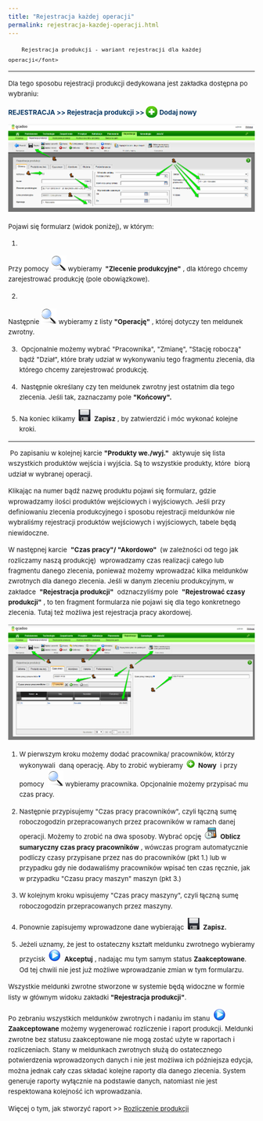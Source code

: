 ```yaml
---
title: "Rejestracja każdej operacji"
permalink: rejestracja-kazdej-operacji.html
---
```

<font size="4" style="font-size:10pt;line-height:1.6">

        Rejestracja produkcji - wariant rejestracji dla każdej operacji</font>

* * *

  

Dla tego sposobu rejestracji produkcji dedykowana jest zakładka dostępna po wybraniu:

  

**<font color="#073763">REJESTRACJA &gt;&gt; Rejestracja produkcji &gt;&gt; </font>**<font color="#073763"><img border="0" src="/images/newIcon24.png" style="vertical-align:-6px"> <b>Dodaj nowy</b></font>

  

 ![](/images/rejestracja-%20meldunek%20dla%20ka%C5%BCdej%20operacji-%20g%C5%82%C3%B3wna%20strza%C5%82ki.png)

Pojawi się formularz (widok poniżej), w którym:

1. 
Przy pomocy ![](/images/lupka.png)&nbsp;wybieramy **&nbsp;"Zlecenie produkcyjne"** , dla którego chcemy zarejestrować produkcję (pole obowiązkowe).  
  

2. 
Następnie ![](/images/lupka.png)&nbsp;wybieramy&nbsp;z listy **"Operację"** , której dotyczy ten meldunek zwrotny.  
  

3. &nbsp;Opcjonalnie możemy&nbsp;wybrać&nbsp;"Pracownika", "Zmianę", "Stację roboczą" bądź "Dział", które brały udział w wykonywaniu tego fragmentu zlecenia, dla którego chcemy zarejestrować produkcję.  
  
4. &nbsp;Następnie określany czy ten meldunek zwrotny jest ostatnim dla tego zlecenia. Jeśli tak, zaznaczamy pole **"Końcowy".**  
  
5. Na koniec klikamy&nbsp; ![](/images/saveIcon24.png)&nbsp; **Zapisz** , by zatwierdzić i móc wykonać kolejne kroki.  
  

* * *
 &nbsp;Po&nbsp;zapisaniu w kolejnej karcie **"Produkty we./wyj."** &nbsp;aktywuje się lista wszystkich produktów wejścia i wyjścia. Są to wszystkie produkty, które &nbsp;biorą udział w wybranej operacji.   
  
 Klikając na numer bądź nazwę produktu pojawi się formularz, gdzie wprowadzamy ilości produktów wejściowych i wyjściowych. Jeśli przy definiowaniu zlecenia produkcyjnego i sposobu rejestracji meldunków nie wybraliśmy rejestracji produktów wejściowych i wyjściowych, tabele będą niewidoczne.&nbsp;  
  
W następnej karcie&nbsp; **"Czas pracy"/ "Akordowo"&nbsp;** (w zależności od tego jak rozliczamy&nbsp;naszą produkcję) &nbsp;wprowadzamy&nbsp;czas realizacji całego lub fragmentu danego zlecenia, ponieważ możemy wprowadzać kilka meldunków zwrotnych dla danego zlecenia. Jeśli w danym zleceniu produkcyjnym, w zakładce&nbsp; **"Rejestracja produkcji"** &nbsp;odznaczyliśmy pole&nbsp; **"Rejestrować czasy produkcji"** , to ten fragment formularza nie pojawi się dla tego konkretnego zlecenia. Tutaj też możliwa jest rejestracja pracy akordowej.&nbsp; &nbsp;  
  
![](/images/rejestracja-%20meldunek%20dla%20ka%C5%BCdej%20operacji-%20czas-%20strza%C5%82ki.png)
1. W pierwszym kroku możemy dodać pracownika/ pracowników, którzy wykonywali&nbsp; daną operację.  Aby to zrobić wybieramy&nbsp; ![](images/newIcon16.png)&nbsp; **Nowy** &nbsp;i przy pomocy&nbsp; ![](/images/lupka.png)&nbsp;wybieramy pracownika. Opcjonalnie możemy przypisać mu czas pracy.  
  
2. Następnie przypisujemy "Czas pracy pracowników", czyli łączną sumę roboczogodzin przepracowanych przez pracowników w ramach danej operacji. Możemy to zrobić na dwa sposoby. Wybrać opcję&nbsp; ![](/images/calculateTimeIcon24.png)&nbsp; **Oblicz sumaryczny czas pracy pracowników** , wówczas program automatycznie podliczy czasy przypisane przez nas do pracowników (pkt 1.) lub w przypadku gdy nie dodawaliśmy pracowników wpisać ten czas ręcznie, jak w przypadku "Czasu pracy maszyn" maszyn (pkt 3.)  
  
3. W kolejnym kroku wpisujemy "Czas pracy maszyny", czyli łączną sumę roboczogodzin przepracowanych przez maszyny.  
  
4. Ponownie zapisujemy wprowadzone dane wybierając&nbsp; ![](/images/saveIcon24.png)&nbsp; **Zapisz.**  
  
5. Jeżeli uznamy, że jest to ostateczny kształt meldunku zwrotnego wybieramy przycisk&nbsp; ![](/images/startIcon24.png)&nbsp; **Akceptuj** , nadając mu tym samym status **Zaakceptowane**. Od tej chwili nie jest już możliwe wprowadzanie zmian w tym formularzu.  

Wszystkie meldunki zwrotne stworzone w systemie będą widoczne w formie listy w głównym widoku zakładki **"Rejestracja produkcji"**.

  

Po zebraniu wszystkich meldunków zwrotnych i nadaniu im stanu&nbsp; ![](/images/startIcon24.png)&nbsp; **Zaakceptowane** możemy wygenerować rozliczenie i raport produkcji. Meldunki zwrotne bez statusu zaakceptowane nie mogą zostać użyte w raportach i rozliczeniach.&nbsp;Stany w meldunkach zwrotnych służą do ostatecznego potwierdzenia wprowadzonych danych i nie jest możliwa ich późniejsza edycja, można jednak cały czas składać kolejne raporty dla danego zlecenia. System generuje raporty wyłącznie na podstawie danych, natomiast nie jest respektowana kolejność ich wprowadzania.

  

Więcej o tym, jak stworzyć raport \>\> <font color="#0000ff"><a href="/rozliczenie-produkcji">Rozliczenie produkcji</a></font>

